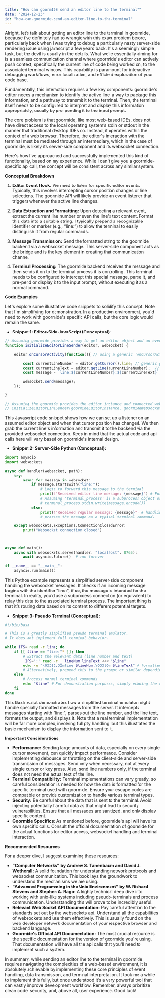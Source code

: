 ```yaml
---
title: "How can goormIDE send an editor line to the terminal?"
date: "2024-12-23"
id: "how-can-goormide-send-an-editor-line-to-the-terminal"
---
```


Alright, let’s talk about getting an editor line to the terminal in goormide, because I’ve definitely had to wrangle with this exact problem before, particularly back when I was trying to debug a particularly nasty server-side rendering issue using javascript a few years back. It's a seemingly simple task, but the devil is usually in the details. What we’re essentially aiming for is a seamless communication channel where goormide's editor can actively push context, specifically the current line of code being worked on, to the associated terminal window. This capability is paramount for interactive debugging workflows, error localization, and efficient exploration of your code base.

Fundamentally, this interaction requires a few key components: goormide's editor needs a mechanism to identify the active line, a way to package this information, and a pathway to transmit it to the terminal. Then, the terminal itself needs to be configured to interpret and display this information appropriately, usually by pre-pending it to the input prompt.

The core problem is that goormide, like most web-based IDEs, does not have direct access to the local operating system’s stdin or stdout in the manner that traditional desktop IDEs do. Instead, it operates within the context of a web browser. Therefore, the editor's interaction with the terminal must be mediated through an intermediary, which in the case of goormide, is likely its server-side component and its websocket connection.

Here's how I’ve approached and successfully implemented this kind of functionality, based on my experience. While I can't give you a goormide-specific api call, the concept will be consistent across any similar system.

**Conceptual Breakdown**

1.  **Editor Event Hook:** We need to listen for specific editor events. Typically, this involves intercepting cursor position changes or line selections. The goormide API will likely provide an event listener that triggers whenever the active line changes.

2.  **Data Extraction and Formatting:** Upon detecting a relevant event, extract the current line number or even the line's text content. Format this data into a suitable string. I typically prepend a recognizable identifier or marker (e.g., “line:”) to allow the terminal to easily distinguish it from regular commands.

3.  **Message Transmission:** Send the formatted string to the goormide backend via a websocket message. This server-side component acts as the bridge and is the key element in creating that communication channel.

4.  **Terminal Processing:** The goormide backend receives the message and then sends it on to the terminal process it is controlling. This terminal needs to be configured to intercept this special message, parse it, and pre-pend or display it to the input prompt, without executing it as a normal command.

**Code Examples**

Let's explore some illustrative code snippets to solidify this concept. Note that I'm simplifying for demonstration. In a production environment, you'd need to work with goormide's specific API calls, but the core logic would remain the same.

*   **Snippet 1: Editor-Side JavaScript (Conceptual):**

```javascript
// Assuming goormide provides a way to get an editor object and an event for cursor changes.
function initializeEditorLineSender(editor, websocket) {

    editor.onCursorActivity(function(){ // using a generic 'onCursorActivity' function

        const currentLineNumber = editor.getCursor().line; // generic getCursor and line functions
        const currentLineText = editor.getLine(currentLineNumber);  // generic getLine function
        const message = `line:${currentLineNumber}:${currentLineText}`;

        websocket.send(message);
    });

}

// Assuming the goormide provides the editor instance and connected websocket
// initializeEditorLineSender(goormideEditorInstance, goormideWebsocketConnection);

```

This Javascript code snippet shows how we can set up a listener on an assumed editor object and when that cursor position has changed. We then grab the current line's information and transmit it to the backend via the provided websocket connection. Keep in mind that the actual code and api calls here will vary based on goormide's internal design.

*   **Snippet 2: Server-Side Python (Conceptual):**

```python
import asyncio
import websockets

async def handler(websocket, path):
    try:
        async for message in websocket:
            if message.startswith("line:"):
                # Logic to forward this message to the terminal
                print(f"Received editor line message: {message}") # For demonstration, in reality forward to the terminal process
                # Assuming 'terminal_process' is a subprocess object or similar to which we can send data.
                # terminal_process.stdin.write(message.encode())
            else:
                print(f"Received regular message: {message}") # handling other websocket messages
                # process the message as a typical terminal command.

    except websockets.exceptions.ConnectionClosedError:
        print("Websocket connection closed")



async def main():
    async with websockets.serve(handler, "localhost", 8765):
        await asyncio.Future()  # run forever

if __name__ == "__main__":
    asyncio.run(main())
```

This Python example represents a simplified server-side component handling the websocket messages. It checks if an incoming message begins with the identifier "line:", if so, the message is intended for the terminal. In reality, you’d use a subprocess connection (or equivalent) to relay this data to the associated terminal process. The important thing is that it’s routing data based on its content to different potential targets.

*   **Snippet 3: Pseudo Terminal (Conceptual):**

```bash
#!/bin/bash

# This is a greatly simplified pseudo terminal emulator.
# It does not implement full terminal behavior.

while IFS= read -r line; do
    if [[ $line == "line:"* ]]; then
        # Extract the relevant data (line number and text)
         IFS=':' read -r _ lineNum lineText <<< "$line"
        echo -e "\033[1;32mline $lineNum:\033[0m $lineText" # formatted output.
        # Alternatively, prepend this to the prompt or similar depending on how the terminal is setup
    else
        # Process normal terminal commands
        echo "$line" # For demonstration purposes, simply echoing the command.
    fi
done
```

This Bash script demonstrates how a simplified terminal emulator might handle specially formatted messages from the server. It intercepts messages starting with "line:", parses out the line number, and the line text, formats the output, and displays it. Note that a real terminal implementation will be far more complex, involving full pty handling, but this illustrates the basic mechanism to display the information sent to it.

**Important Considerations**

*   **Performance:** Sending large amounts of data, especially on every single cursor movement, can quickly impact performance. Consider implementing debounce or throttling on the client-side and server-side transmission of messages. Send only when necessary, not at every single cursor or key press. Also, send line numbers only, if the terminal does not need the actual text of the line.
*   **Terminal Compatibility:** Terminal implementations can vary greatly, so careful consideration is needed for how the data is formatted for the specific terminal used with goormide. Ensure your escape codes are compatible or provide customization to handle various terminal types.
*   **Security:** Be careful about the data that is sent to the terminal. Avoid injecting potentially harmful data as that might lead to security vulnerabilities. Ensure that all messages are sanitized, and only display specific content.
*   **Goormide Specifics:** As mentioned before, goormide's api will have its own specific calls. Consult the official documentation of goormide for the actual functions for editor access, websocket handling and terminal interaction.

**Recommended Resources**

For a deeper dive, I suggest examining these resources:

*   **"Computer Networks" by Andrew S. Tanenbaum and David J. Wetherall:** A solid foundation for understanding network protocols and websocket communication. This book lays the groundwork to understand the mechanisms we are using.
*   **"Advanced Programming in the Unix Environment" by W. Richard Stevens and Stephen A. Rago:** A highly technical deep dive into working with unix-like systems including pseudo-terminals and process communication. Understanding this will prove to be incredibly useful.
*   **Relevant Web Socket API Documentation:** Pay careful attention to the standards set out by the websockets api. Understand all the capabilities of websockets and use them effectively. This is usually found on the web developer network documentation of your respective browser and backend language.
*   **Goormide's Official API Documentation:** The most crucial resource is the specific documentation for the version of goormide you're using. That documentation will have all the api calls that you'll need to implement such a system.

In summary, while sending an editor line to the terminal in goormide requires navigating the complexities of a web-based environment, it is absolutely achievable by implementing these core principles of event handling, data transmission, and terminal interpretation. It took me a while to implement this fully, but once understood it’s a very powerful tool that can vastly improve development workflow. Remember, always prioritize clean code, security, and, above all, user experience. Good luck!
